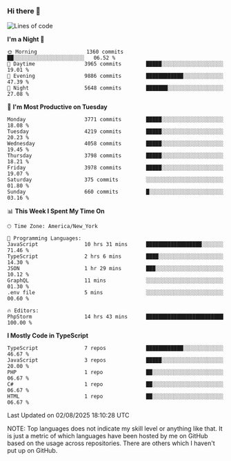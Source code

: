 ### Hi there 👋

<!--
**LynxJinxxy/LynxJinxxy** is a ✨ _special_ ✨ repository because its `README.md` (this file) appears on your GitHub profile.

Here are some ideas to get you started:

- 🔭 I’m currently working on ...
- 🌱 I’m currently learning ...
- 👯 I’m looking to collaborate on ...
- 🤔 I’m looking for help with ...
- 💬 Ask me about ...
- 📫 How to reach me: ...
- 😄 Pronouns: ...
- ⚡ Fun fact: ...
-->

<!--START_SECTION:waka-->
![Lines of code](https://img.shields.io/badge/From%20Hello%20World%20I%27ve%20Written-29.5%20million%20lines%20of%20code-blue)

**I'm a Night 🦉** 

```text
🌞 Morning                1360 commits        ██░░░░░░░░░░░░░░░░░░░░░░░   06.52 % 
🌆 Daytime                3965 commits        █████░░░░░░░░░░░░░░░░░░░░   19.01 % 
🌃 Evening                9886 commits        ████████████░░░░░░░░░░░░░   47.39 % 
🌙 Night                  5648 commits        ███████░░░░░░░░░░░░░░░░░░   27.08 % 
```
📅 **I'm Most Productive on Tuesday** 

```text
Monday                   3771 commits        █████░░░░░░░░░░░░░░░░░░░░   18.08 % 
Tuesday                  4219 commits        █████░░░░░░░░░░░░░░░░░░░░   20.23 % 
Wednesday                4058 commits        █████░░░░░░░░░░░░░░░░░░░░   19.45 % 
Thursday                 3798 commits        █████░░░░░░░░░░░░░░░░░░░░   18.21 % 
Friday                   3978 commits        █████░░░░░░░░░░░░░░░░░░░░   19.07 % 
Saturday                 375 commits         ░░░░░░░░░░░░░░░░░░░░░░░░░   01.80 % 
Sunday                   660 commits         █░░░░░░░░░░░░░░░░░░░░░░░░   03.16 % 
```


📊 **This Week I Spent My Time On** 

```text
🕑︎ Time Zone: America/New_York

💬 Programming Languages: 
JavaScript               10 hrs 31 mins      ██████████████████░░░░░░░   71.46 % 
TypeScript               2 hrs 6 mins        ████░░░░░░░░░░░░░░░░░░░░░   14.30 % 
JSON                     1 hr 29 mins        ███░░░░░░░░░░░░░░░░░░░░░░   10.12 % 
GraphQL                  11 mins             ░░░░░░░░░░░░░░░░░░░░░░░░░   01.30 % 
.env file                5 mins              ░░░░░░░░░░░░░░░░░░░░░░░░░   00.60 % 

🔥 Editors: 
PhpStorm                 14 hrs 43 mins      █████████████████████████   100.00 % 
```

**I Mostly Code in TypeScript** 

```text
TypeScript               7 repos             ████████████░░░░░░░░░░░░░   46.67 % 
JavaScript               3 repos             █████░░░░░░░░░░░░░░░░░░░░   20.00 % 
PHP                      1 repo              ██░░░░░░░░░░░░░░░░░░░░░░░   06.67 % 
C#                       1 repo              ██░░░░░░░░░░░░░░░░░░░░░░░   06.67 % 
HTML                     1 repo              ██░░░░░░░░░░░░░░░░░░░░░░░   06.67 % 
```




 Last Updated on 02/08/2025 18:10:28 UTC
<!--END_SECTION:waka-->
NOTE: Top languages does not indicate my skill level or anything like that. It is just a metric of which languages have been hosted by me on GitHub based on the usage across repositories. There are others which I haven't put up on GitHub.

